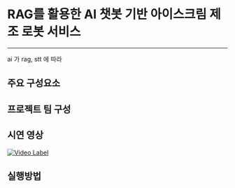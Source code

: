 # RAG를 활용한 AI 챗봇 기반 아이스크림 제조 로봇 서비스  
---
ai 가 rag, stt 에 따라 

## 주요 구성요소 

## 프로젝트 팀 구성

## 시연 영상
[![Video Label](http://img.youtube.com/vi/uLR1RNqJ1Mw/0.jpg)]((https://www.youtube.com/watch?v=OnH8ScQYvCw))

## 실행방법 
